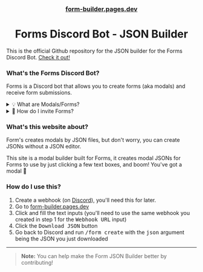 <div align="center">

### [form-builder.pages.dev][website]
# Forms Discord Bot - JSON Builder

</div>

This is the official Github repository for the JSON builder for the Forms Discord Bot. [Check it out!][website]

### What's the Forms Discord Bot?
Forms is a Discord bot that allows you to create forms (aka modals) and receive form submissions.

<details>
    <summary>💡 What are Modals/Forms?</summary>

<hr />

> Modals are kinda like Google Forms but in Discord.

</details>
<details>
    <summary>🧭 How do I invite Forms?</summary>
<hr />

> You can invite it by going to [Form's invite link][invite]. You can also invite it by clicking <kbd>Add to Server</kbd> on the bot's profile.

</details>

### What's this website about?
Form's creates modals by JSON files, but don't worry, you can create JSONs without a JSON editor.

This site is a modal builder built for Forms, it creates modal JSONs for Forms to use by just clicking a few text boxes, and boom! You've got a modal 🎉

### How do I use this?

1. Create a webhook (on [Discord](https://discord.com/app)), you'll need this for later.
2. Go to [form-builder.pages.dev][website]
3. Click and fill the text inputs (you'll need to use the same webhook you created in step 1 for the <kbd>Webhook URL</kbd> input)
4. Click the <kbd>Download JSON</kbd> button
5. Go back to Discord and run <kbd>/form create</kbd> with the <kbd>json</kbd> argument being the JSON you just downloaded

---

> **Note:**
> You can help make the Form JSON Builder better by contributing!

[website]: https://form-builder.pages.dev/
[invite]: https://discord.com/oauth2/authorize?client_id=942858850850205717&permissions=3072&scope=applications.commands%20bot